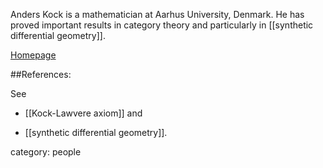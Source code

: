 Anders Kock is a mathematician at Aarhus University, Denmark. He has proved important results in category theory and particularly in [[synthetic differential geometry]].

[Homepage](http://home.imf.au.dk/kock/)

##References:

See 

* [[Kock-Lawvere axiom]] and 

* [[synthetic differential geometry]].

category: people